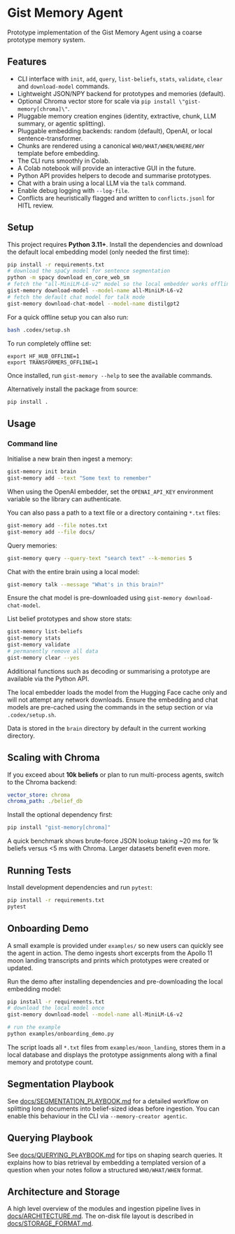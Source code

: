 # Gist Memory Agent

Prototype implementation of the Gist Memory Agent using a coarse prototype memory system.

## Features

- CLI interface with `init`, `add`, `query`, `list-beliefs`, `stats`,
  `validate`, `clear` and `download-model` commands.
- Lightweight JSON/NPY backend for prototypes and memories (default).
- Optional Chroma vector store for scale via ``pip install \"gist-memory[chroma]\"``.
- Pluggable memory creation engines (identity, extractive, chunk, LLM summary, or agentic splitting).
- Pluggable embedding backends: random (default), OpenAI, or local sentence-transformer.
- Chunks are rendered using a canonical ``WHO/WHAT/WHEN/WHERE/WHY`` template before embedding.
- The CLI runs smoothly in Colab.
- A Colab notebook will provide an interactive GUI in the future.
- Python API provides helpers to decode and summarise prototypes.
- Chat with a brain using a local LLM via the `talk` command.
- Enable debug logging with `--log-file`.
- Conflicts are heuristically flagged and written to `conflicts.jsonl` for
  HITL review.

## Setup

This project requires **Python 3.11+**.  Install the dependencies and download
the default local embedding model (only needed the first time):

```bash
pip install -r requirements.txt
# download the spaCy model for sentence segmentation
python -m spacy download en_core_web_sm
# fetch the "all-MiniLM-L6-v2" model so the local embedder works offline
gist-memory download-model --model-name all-MiniLM-L6-v2
# fetch the default chat model for talk mode
gist-memory download-chat-model --model-name distilgpt2
```

For a quick offline setup you can also run:

```bash
bash .codex/setup.sh
```


To run completely offline set:

```
export HF_HUB_OFFLINE=1
export TRANSFORMERS_OFFLINE=1
```
Once installed, run `gist-memory --help` to see the available commands.

Alternatively install the package from source:

```bash
pip install .
```

## Usage

### Command line

Initialise a new brain then ingest a memory:

```bash
gist-memory init brain
gist-memory add --text "Some text to remember"
```

When using the OpenAI embedder, set the ``OPENAI_API_KEY`` environment
variable so the library can authenticate.

You can also pass a path to a text file or a directory containing ``*.txt``
files:

```bash
gist-memory add --file notes.txt
gist-memory add --file docs/
```

Query memories:

```bash
gist-memory query --query-text "search text" --k-memories 5
```

Chat with the entire brain using a local model:

```bash
gist-memory talk --message "What's in this brain?"
```
Ensure the chat model is pre-downloaded using `gist-memory download-chat-model`.

List belief prototypes and show store stats:

```bash
gist-memory list-beliefs
gist-memory stats
gist-memory validate
# permanently remove all data
gist-memory clear --yes
```

Additional functions such as decoding or summarising a prototype are
available via the Python API.

The local embedder loads the model from the Hugging Face cache only and will not
attempt any network downloads. Ensure the embedding and chat models are
pre-cached using the commands in the setup section or via `.codex/setup.sh`.

Data is stored in the `brain` directory by default in the current working directory.

## Scaling with Chroma

If you exceed about **10k beliefs** or plan to run multi-process agents, switch to
the Chroma backend:

```yaml
vector_store: chroma
chroma_path: ./belief_db
```

Install the optional dependency first:

```bash
pip install "gist-memory[chroma]"
```

A quick benchmark shows brute-force JSON lookup taking ~20 ms for 1k beliefs
versus <5 ms with Chroma. Larger datasets benefit even more.

## Running Tests

Install development dependencies and run `pytest`:

```bash
pip install -r requirements.txt
pytest
```

## Onboarding Demo

A small example is provided under `examples/` so new users can quickly see the
agent in action.  The demo ingests short excerpts from the Apollo&nbsp;11 moon
landing transcripts and prints which prototypes were created or updated.

Run the demo after installing dependencies and pre-downloading the local
embedding model:

```bash
pip install -r requirements.txt
# download the local model once
gist-memory download-model --model-name all-MiniLM-L6-v2

# run the example
python examples/onboarding_demo.py
```

The script loads all `*.txt` files from `examples/moon_landing`, stores them in a
local database and displays the prototype assignments along with a final memory
and prototype count.


## Segmentation Playbook

See [docs/SEGMENTATION_PLAYBOOK.md](docs/SEGMENTATION_PLAYBOOK.md) for a detailed workflow on splitting long documents into belief-sized ideas before ingestion. You can enable this behaviour in the CLI via `--memory-creator agentic`.

## Querying Playbook

See [docs/QUERYING_PLAYBOOK.md](docs/QUERYING_PLAYBOOK.md) for tips on shaping search queries. It explains how to bias retrieval by embedding a templated version of a question when your notes follow a structured `WHO/WHAT/WHEN` format.

## Architecture and Storage

A high level overview of the modules and ingestion pipeline lives in
[docs/ARCHITECTURE.md](docs/ARCHITECTURE.md).  The on-disk file layout is
described in [docs/STORAGE_FORMAT.md](docs/STORAGE_FORMAT.md).
